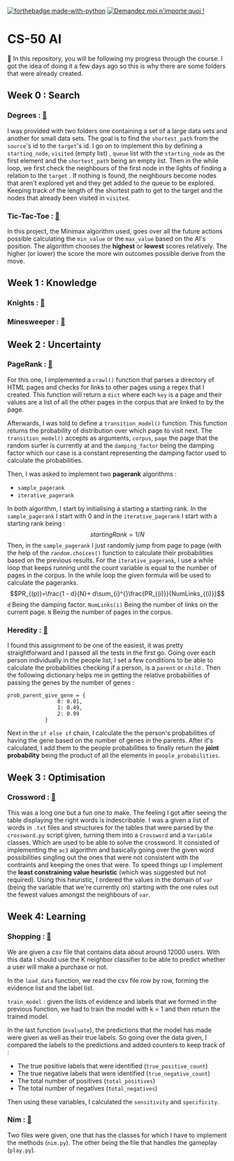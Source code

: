 

[![forthebadge made-with-python](http://ForTheBadge.com/images/badges/made-with-python.svg)](https://www.python.org/)
[![Demandez moi n'importe quoi !](https://img.shields.io/badge/Demandez%20moi-n'%20importe%20quoi-1abc9c.svg)](https://GitHub.com/Naereen/ama.fr)
# CS-50 AI

 :wave: In this repository, you will be following my progress through the course. I got the idea of doing it a few days ago so this is why there are some folders that were already created.

## Week 0 : Search

###  Degrees : [:book:](https://cs50.harvard.edu/ai/2020/projects/0/degrees/)
I was provided with two folders one containing a set of a large data sets and another for small data sets. The goal is to find the `shortest_path` from the `source`'s id to the `target`'s id. I go on to implement this by defining a `starting_node`, `visited` (empty list) , `queue` list with the `starting_node` as the first element and the `shortest_path` being an empty list. Then in the while loop, we first check the neighbours of the first node in the lights of finding a relation to the `target` . If nothing is found, the neighbours become nodes that aren't explored yet and they get added to the queue to be explored. Keeping track of the length of the shortest path to get to the target and the nodes that already been visited in `visited`.
### Tic-Tac-Toe : [:book:](https://cs50.harvard.edu/ai/2020/projects/0/tictactoe/)
In this project, the Minimax algorithm used, goes over all the future actions possible calculating the `min_value` or the `max_value` based on the AI's position. The algorithm chooses the **highest** or **lowest** scores relatively.
The higher (or lower) the score the more win outcomes possible derive from the move.

## Week 1 : Knowledge
### Knights : [:book:](https://cs50.harvard.edu/ai/2020/projects/1/knights/)

### Minesweeper : [:book:](https://cs50.harvard.edu/ai/2020/projects/1/minesweeper/)

## Week 2 : Uncertainty
### PageRank : [:book:](https://cs50.harvard.edu/ai/2020/projects/2/pagerank/)
For this one, I implemented a `crawl()` function that parses a directory of HTML pages and checks for links to other pages using a regex that I created. This function will return a `dict` where each `key` is a page and their values are a list of all the other pages in the corpus that are linked to by the page.

Afterwards, I was told to define a `transition_model()` function. This function returns the probability of distribution over which page to visit next.
The `transition_model()` accepts as arguments, `corpus`, `page` the page that the random surfer is currently at and the `damping_factor` being the damping factor which our case is a constant representing the damping factor used to calculate the probabilities.

Then, I was asked to implement two **pagerank** algorithms :

 - `sample_pagerank`
 - `iterative_pagerank`

In both algorithm, I start by initialising a starting a starting rank. In the `sample_pagerank` I start with 0 and in the `iterative_pagerank` I start with a starting rank being :
$$startingRank = 1 / N$$
Then, in the `sample_pagerank` I just randomly jump from page to page (with the help of the `random.choices()` function to calculate their probabilities based on the previous results.
For the `iterative_pagerank`, I use a while loop that keeps running until the count variable is equal to the number of pages in the corpus. In the while loop the given formula will be used to calculate the pageranks.
$$PR_{(p)}=\frac{1 - d}{N}+ d\sum_{i}^{}\frac{PR_{(i)}}{NumLinks_{(i)}}$$
`d` Being the damping factor.
`NumLinks(i)` Being the number of links on the current page.
`N` Being the number of pages in the corpus.

### Heredity : [:book:](https://cs50.harvard.edu/ai/2020/projects/2/heredity/)
I found this assignment to be one of the easiest, it was pretty straightforward and I passed all the tests in the first go.
Going over each person individually in the people list, I set a few conditions to be able to calculate the probabilities checking if a person, is a `parent` or `child` .
Then the following dictionary helps me in getting the relative probabilities of passing the genes by the number of genes :
```
prob_parent_give_gene = {
                0: 0.01,
                1: 0.49,
                2: 0.99
            }
 ```
 Next in the `if else if` chain, I calculate the the person's probabilities of having the gene based on the number of genes in the parents. After it's calculated, I add them to the people probabilities to finally return the **joint probability** being the product of all the elements in `people_probabilities`.
## Week 3 : Optimisation
### Crossword : [:book:](https://cs50.harvard.edu/ai/2020/projects/3/crossword/)
This was a long one but a fun one to make. The feeling I got after seeing the table displaying the right words is indescribable.
I was a given a list of words in `.txt` files and structures for the tables that were parsed by the `crossword.py` script given, turning them into a `Crossword` and a `Variable` classes. Which are used to be able to solve the crossword.
It consisted of implementing the `ac3` algorithm and basically going over the given word possibilities singling out the ones that were not consistent with the contraints and keeping the ones that were.
To speed things up I implement the **least constraining value heuristic** (which was suggested but not required). Using this heuristic, I ordered the values in the domain of `var` (being the variable that we're currently on) starting with the one rules out the fewest values amongst the neighbours of `var`.

## Week 4: Learning
### Shopping : [:book:](https://cs50.harvard.edu/ai/2020/projects/4/shopping/)
We are given a csv file that contains data about around 12000 users. With this data I should use the K neighbor classifier to be able to predict whether a user will make a purchase or not.

In the `load_data` function, we read the csv file row by row, forming the evidence list and the label list.

`train_model` : given the lists of evidence and labels that we formed in the previous function, we had to train the model with k = 1 and then return the trained model.


In the last function (`evaluate`), the predictions that the model has made were given as well as their true labels. So going over the data given, I compared the labels to the predictions and added counters to keep track of :
- The true positive labels that were identified (`true_positive_count`)
- The true negative labels that were identified (`true_negative_count`)
- The total number of positives (`total_positives`)
- The total number of negatives (`total_negatives`)

Then using these variables, I calculated the `sensitivity` and `specificity`.

### Nim : [:book:](https://cs50.harvard.edu/ai/2020/projects/4/nim/)
Two files were given, one that has the classes for which I have to implement the methods (`nim.py`). The other being the file that handles the gameplay (`play.py`).
